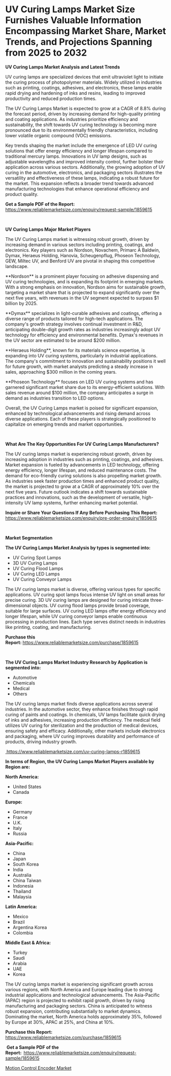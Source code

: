 <p><h1>UV Curing Lamps Market Size Furnishes Valuable Information Encompassing Market Share, Market Trends, and Projections Spanning from 2025 to 2032</h1></p><p><strong>UV Curing Lamps Market Analysis and Latest Trends</strong></p>
<p><p>UV curing lamps are specialized devices that emit ultraviolet light to initiate the curing process of photopolymer materials. Widely utilized in industries such as printing, coatings, adhesives, and electronics, these lamps enable rapid drying and hardening of inks and resins, leading to improved productivity and reduced production times.</p><p>The UV Curing Lamps Market is expected to grow at a CAGR of 8.8% during the forecast period, driven by increasing demand for high-quality printing and coating applications. As industries prioritize efficiency and sustainability, the shift towards UV curing technology is becoming more pronounced due to its environmentally friendly characteristics, including lower volatile organic compound (VOC) emissions.</p><p>Key trends shaping the market include the emergence of LED UV curing solutions that offer energy efficiency and longer lifespan compared to traditional mercury lamps. Innovations in UV lamp designs, such as adjustable wavelengths and improved intensity control, further bolster their application across various sectors. Additionally, the growing adoption of UV curing in the automotive, electronics, and packaging sectors illustrates the versatility and effectiveness of these lamps, indicating a robust future for the market. This expansion reflects a broader trend towards advanced manufacturing technologies that enhance operational efficiency and product quality.</p></p>
<p><strong>Get a Sample PDF of the Report:&nbsp;</strong> <a href="https://www.reliablemarketsize.com/enquiry/request-sample/1859615?utm_campaign=2278&utm_medium=2&utm_source=Github&utm_content=ia&utm_term=16022025&utm_id=uv-curing-lamps">https://www.reliablemarketsize.com/enquiry/request-sample/1859615</a></p>
<p>&nbsp;</p>
<p><strong>UV Curing Lamps Major Market Players</strong></p>
<p><p>The UV Curing Lamps market is witnessing robust growth, driven by increasing demand in various sectors including printing, coatings, and electronics. Key players such as Nordson, Novachem, Primarc A Baldwin, Dymax, Heraeus Holding, Hanovia, Scheugenpflug, Phoseon Technology, GEW, Miltec UV, and Benford UV are pivotal in shaping this competitive landscape.</p><p>**Nordson** is a prominent player focusing on adhesive dispensing and UV curing technologies, and is expanding its footprint in emerging markets. With a strong emphasis on innovation, Nordson aims for sustainable growth, targeting a market share that is projected to expand significantly over the next five years, with revenues in the UV segment expected to surpass $1 billion by 2025.</p><p>**Dymax** specializes in light-curable adhesives and coatings, offering a diverse range of products tailored for high-tech applications. The company's growth strategy involves continual investment in R&D, anticipating double-digit growth rates as industries increasingly adopt UV technology for efficiency and environmental benefits. Dymax's revenues in the UV sector are estimated to be around $200 million.</p><p>**Heraeus Holding**, known for its materials science expertise, is expanding into UV curing systems, particularly in industrial applications. The company's commitment to innovation and sustainability positions it well for future growth, with market analysts predicting a steady increase in sales, approaching $300 million in the coming years.</p><p>**Phoseon Technology** focuses on LED UV curing systems and has garnered significant market share due to its energy-efficient solutions. With sales revenue around $100 million, the company anticipates a surge in demand as industries transition to LED options. </p><p>Overall, the UV Curing Lamps market is poised for significant expansion, enhanced by technological advancements and rising demand across diverse applications. Each of these players is strategically positioned to capitalize on emerging trends and market opportunities.</p></p>
<p>&nbsp;</p>
<p><strong>What Are The Key Opportunities For UV Curing Lamps Manufacturers?</strong></p>
<p><p>The UV curing lamps market is experiencing robust growth, driven by increasing adoption in industries such as printing, coatings, and adhesives. Market expansion is fueled by advancements in LED technology, offering energy efficiency, longer lifespan, and reduced maintenance costs. The demand for eco-friendly curing solutions is also propelling market growth. As industries seek faster production times and enhanced product quality, the market is projected to grow at a CAGR of approximately 10% over the next five years. Future outlook indicates a shift towards sustainable practices and innovations, such as the development of versatile, high-intensity UV lamp systems, further enhancing market potential.</p></p>
<p><strong>Inquire or Share Your Questions If Any Before Purchasing This Report:</strong> <a href="https://www.reliablemarketsize.com/enquiry/pre-order-enquiry/1859615?utm_campaign=2278&utm_medium=2&utm_source=Github&utm_content=ia&utm_term=16022025&utm_id=uv-curing-lamps">https://www.reliablemarketsize.com/enquiry/pre-order-enquiry/1859615</a></p>
<p>&nbsp;</p>
<p><strong>Market Segmentation</strong></p>
<p><strong>The UV Curing Lamps Market Analysis by types is segmented into:</strong></p>
<p><ul><li>UV Curing Spot Lamps</li><li>3D UV Curing Lamps</li><li>UV Curing Flood Lamps</li><li>UV Curing LED Lamps</li><li>UV Curing Conveyor Lamps</li></ul></p>
<p><p>The UV curing lamps market is diverse, offering various types for specific applications. UV curing spot lamps focus intense UV light on small areas for precise curing. 3D UV curing lamps are designed for curing intricate three-dimensional objects. UV curing flood lamps provide broad coverage, suitable for large surfaces. UV curing LED lamps offer energy efficiency and longer lifespan, while UV curing conveyor lamps enable continuous processing in production lines. Each type serves distinct needs in industries like printing, coating, and manufacturing.</p></p>
<p><strong>Purchase this Report:&nbsp;</strong><a href="https://www.reliablemarketsize.com/purchase/1859615?utm_campaign=2278&utm_medium=2&utm_source=Github&utm_content=ia&utm_term=16022025&utm_id=uv-curing-lamps">https://www.reliablemarketsize.com/purchase/1859615</a></p>
<p>&nbsp;</p>
<p><strong>The UV Curing Lamps Market Industry Research by Application is segmented into:</strong></p>
<p><ul><li>Automotive</li><li>Chemicals</li><li>Medical</li><li>Others</li></ul></p>
<p><p>The UV curing lamps market finds diverse applications across several industries. In the automotive sector, they enhance finishes through rapid curing of paints and coatings. In chemicals, UV lamps facilitate quick drying of inks and adhesives, increasing production efficiency. The medical field utilizes UV curing for sterilization and the production of medical devices, ensuring safety and efficacy. Additionally, other markets include electronics and packaging, where UV curing improves durability and performance of products, driving industry growth.</p></p>
<p><a href="https://www.reliablemarketsize.com/uv-curing-lamps-r1859615?utm_campaign=2278&utm_medium=2&utm_source=Github&utm_content=ia&utm_term=16022025&utm_id=uv-curing-lamps">&nbsp;https://www.reliablemarketsize.com/uv-curing-lamps-r1859615</a></p>
<p><strong>In terms of Region, the UV Curing Lamps Market Players available by Region are:</strong></p>
<p>
    <p> <strong> North America: </strong>
        <ul>
            <li>United States</li>
            <li>Canada</li>
        </ul>
        </p> 
    <p> <strong> Europe: </strong>
        <ul>
            <li>Germany</li>
            <li>France</li>
            <li>U.K.</li>
            <li>Italy</li>
            <li>Russia</li>
        </ul>
        </p> 
    <p> <strong> Asia-Pacific: </strong>
        <ul>
            <li>China</li>
            <li>Japan</li>
            <li>South Korea</li>
            <li>India</li>
            <li>Australia</li>
            <li>China Taiwan</li>
            <li>Indonesia</li>
            <li>Thailand</li>
            <li>Malaysia</li>
        </ul>
        </p> 
    <p> <strong> Latin America: </strong>
        <ul>
            <li>Mexico</li>
            <li>Brazil</li>
            <li>Argentina Korea</li>
            <li>Colombia</li>
        </ul>
        </p> 
    <p> <strong> Middle East & Africa: </strong>
        <ul>
            <li>Turkey</li>
            <li>Saudi</li>
            <li>Arabia</li>
            <li>UAE</li>
            <li>Korea</li>
        </ul>
    </p>
    </p>
<p><p>The UV curing lamps market is experiencing significant growth across various regions, with North America and Europe leading due to strong industrial applications and technological advancements. The Asia-Pacific (APAC) region is projected to exhibit rapid growth, driven by rising manufacturing and packaging sectors. China is anticipated to witness robust expansion, contributing substantially to market dynamics. Dominating the market, North America holds approximately 35%, followed by Europe at 30%, APAC at 25%, and China at 10%.</p></p>
<p><strong>Purchase this Report: </strong><a href="https://www.reliablemarketsize.com/purchase/1859615?utm_campaign=2278&utm_medium=2&utm_source=Github&utm_content=ia&utm_term=16022025&utm_id=uv-curing-lamps">https://www.reliablemarketsize.com/purchase/1859615</a></p>
<p>&nbsp;<strong>Get a Sample PDF of the Report:&nbsp;&nbsp;</strong><a href="https://www.reliablemarketsize.com/enquiry/request-sample/1859615?utm_campaign=2278&utm_medium=2&utm_source=Github&utm_content=ia&utm_term=16022025&utm_id=uv-curing-lamps">https://www.reliablemarketsize.com/enquiry/request-sample/1859615</a></p>
<p><strong></strong></p>
<p><p><a href="https://github.com/sholympia197070/Market-Research-Report-List-1/blob/main/motion-control-encoder-market.md?utm_campaign=2278&utm_medium=2&utm_source=Github&utm_content=ia&utm_term=16022025&utm_id=uv-curing-lamps">Motion Control Encoder Market</a></p></p>